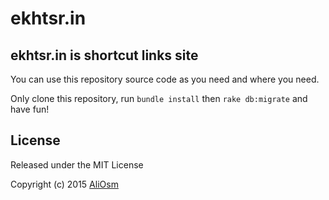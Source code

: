 # ekhtsr.in
ekhtsr.in is shortcut links site
------------

You can use this repository source code as you need and where you need.

Only clone this repository, run `bundle install` then `rake db:migrate` and have fun!

License
------------

Released under the MIT License

Copyright (c) 2015 [AliOsm](http://fb.com/Ali.L.Malak)
